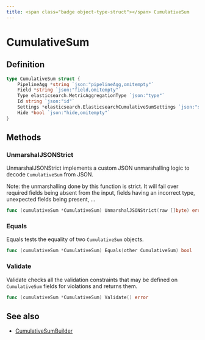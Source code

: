 ```yaml
---
title: <span class="badge object-type-struct"></span> CumulativeSum
---
```

# <span class="badge object-type-struct"></span> CumulativeSum

## Definition

```go
type CumulativeSum struct {
    PipelineAgg *string `json:"pipelineAgg,omitempty"`
    Field *string `json:"field,omitempty"`
    Type elasticsearch.MetricAggregationType `json:"type"`
    Id string `json:"id"`
    Settings *elasticsearch.ElasticsearchCumulativeSumSettings `json:"settings,omitempty"`
    Hide *bool `json:"hide,omitempty"`
}
```
## Methods

### <span class="badge object-method"></span> UnmarshalJSONStrict

UnmarshalJSONStrict implements a custom JSON unmarshalling logic to decode `CumulativeSum` from JSON.

Note: the unmarshalling done by this function is strict. It will fail over required fields being absent from the input, fields having an incorrect type, unexpected fields being present, …

```go
func (cumulativeSum *CumulativeSum) UnmarshalJSONStrict(raw []byte) error
```

### <span class="badge object-method"></span> Equals

Equals tests the equality of two `CumulativeSum` objects.

```go
func (cumulativeSum *CumulativeSum) Equals(other CumulativeSum) bool
```

### <span class="badge object-method"></span> Validate

Validate checks all the validation constraints that may be defined on `CumulativeSum` fields for violations and returns them.

```go
func (cumulativeSum *CumulativeSum) Validate() error
```

## See also

 * <span class="badge builder"></span> [CumulativeSumBuilder](./builder-CumulativeSumBuilder.md)
